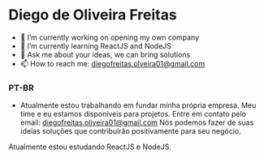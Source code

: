 # Diego de Oliveira Freitas
- 🔭 I’m currently working on opening my own company
- 🌱 I’m currently learning ReactJS and NodeJS
- 💬 Ask me about your ideas, we can bring solutions
- 📫 How to reach me: diegofreitas.olveira01@gmail.com

### PT-BR
- Atualmente estou trabalhando em fundar minha própria empresa.
Meu time e eu estamos disponíveis para projetos.
Entre em contato pelo email: diegofreitas.oliveira01@gmail.com
Nós podemos fazer de suas ideias soluções que contribuirão positivamente para seu negócio.

Atualmente estou estudando ReactJS e NodeJS.
